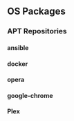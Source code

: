 ## OS Packages
### APT Repositories
#### ansible
#### docker
#### opera
#### google-chrome
#### Plex
